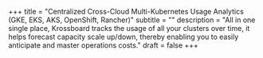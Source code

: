 +++
title = "Centralized Cross-Cloud Multi-Kubernetes Usage Analytics (GKE, EKS, AKS, OpenShift, Rancher)"
subtitle = ""
description = "All in one single place, Krossboard tracks the usage of all your clusters over time, it helps forecast capacity scale up/down, thereby enabling you to easily anticipate and master operations costs."
draft = false
+++
